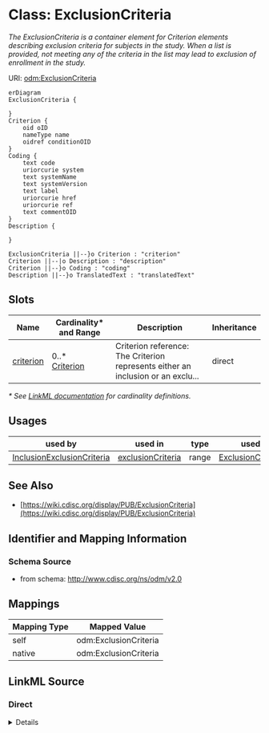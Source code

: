 # Class: ExclusionCriteria

_The ExclusionCriteria is a container element for Criterion elements describing exclusion criteria for subjects in the study. When a list is provided, not meeting any of the criteria in the list may lead to exclusion of enrollment in the study._




URI: [odm:ExclusionCriteria](http://www.cdisc.org/ns/odm/v2.0/ExclusionCriteria)


```mermaid
erDiagram
ExclusionCriteria {

}
Criterion {
    oid oID  
    nameType name  
    oidref conditionOID  
}
Coding {
    text code  
    uriorcurie system  
    text systemName  
    text systemVersion  
    text label  
    uriorcurie href  
    uriorcurie ref  
    text commentOID  
}
Description {

}

ExclusionCriteria ||--}o Criterion : "criterion"
Criterion ||--|o Description : "description"
Criterion ||--}o Coding : "coding"
Description ||--}o TranslatedText : "translatedText"

```



<!-- no inheritance hierarchy -->


## Slots

| Name | Cardinality* and Range | Description | Inheritance |
| ---  | --- | --- | --- |
| [criterion](criterion.md) | 0..* <br/> [Criterion](Criterion.md) | Criterion reference: The Criterion represents either an inclusion or an exclu... | direct |

_* See [LinkML documentation](https://linkml.io/linkml/schemas/slots.html#slot-cardinality) for cardinality definitions._




## Usages

| used by | used in | type | used |
| ---  | --- | --- | --- |
| [InclusionExclusionCriteria](InclusionExclusionCriteria.md) | [exclusionCriteria](exclusionCriteria.md) | range | [ExclusionCriteria](ExclusionCriteria.md) |






## See Also

* [https://wiki.cdisc.org/display/PUB/ExclusionCriteria](https://wiki.cdisc.org/display/PUB/ExclusionCriteria)

## Identifier and Mapping Information







### Schema Source


* from schema: http://www.cdisc.org/ns/odm/v2.0





## Mappings

| Mapping Type | Mapped Value |
| ---  | ---  |
| self | odm:ExclusionCriteria |
| native | odm:ExclusionCriteria |





## LinkML Source

<!-- TODO: investigate https://stackoverflow.com/questions/37606292/how-to-create-tabbed-code-blocks-in-mkdocs-or-sphinx -->

### Direct

<details>
```yaml
name: ExclusionCriteria
description: The ExclusionCriteria is a container element for Criterion elements describing
  exclusion criteria for subjects in the study. When a list is provided, not meeting
  any of the criteria in the list may lead to exclusion of enrollment in the study.
from_schema: http://www.cdisc.org/ns/odm/v2.0
see_also:
- https://wiki.cdisc.org/display/PUB/ExclusionCriteria
rank: 1000
slots:
- criterion
slot_usage:
  criterion:
    name: criterion
    multivalued: true
    domain_of:
    - InclusionCriteria
    - ExclusionCriteria
    range: Criterion
    inlined: true
    inlined_as_list: true
class_uri: odm:ExclusionCriteria

```
</details>

### Induced

<details>
```yaml
name: ExclusionCriteria
description: The ExclusionCriteria is a container element for Criterion elements describing
  exclusion criteria for subjects in the study. When a list is provided, not meeting
  any of the criteria in the list may lead to exclusion of enrollment in the study.
from_schema: http://www.cdisc.org/ns/odm/v2.0
see_also:
- https://wiki.cdisc.org/display/PUB/ExclusionCriteria
rank: 1000
slot_usage:
  criterion:
    name: criterion
    multivalued: true
    domain_of:
    - InclusionCriteria
    - ExclusionCriteria
    range: Criterion
    inlined: true
    inlined_as_list: true
attributes:
  criterion:
    name: criterion
    description: 'Criterion reference: The Criterion represents either an inclusion
      or an exclusion criterion, depending on the parent element (i.e., InclusionCriteria,
      ExclusionCriteria).'
    from_schema: http://www.cdisc.org/ns/odm/v2.0
    rank: 1000
    multivalued: true
    identifier: false
    alias: criterion
    owner: ExclusionCriteria
    domain_of:
    - InclusionCriteria
    - ExclusionCriteria
    range: Criterion
    inlined: true
    inlined_as_list: true
class_uri: odm:ExclusionCriteria

```
</details>